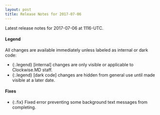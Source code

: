```yaml
---
layout: post
title: Release Notes for 2017-07-06
---
```


Latest release notes for 2017-07-06 at 1116-UTC.

<div class='legend' markdown='1'>

#### Legend

All changes are available immediately unless labeled as internal or dark code:

- {:.legend} [internal] changes are only visible or applicable to Clockwise.MD staff.
- {:.legend} [dark code] changes are hidden from general use until made visible at a later date.

</div>


<div class='fixes' markdown='1'>

#### Fixes

- {:.fix} Fixed error preventing some background text messages from completing.

</div>
